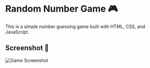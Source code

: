 # Random Number Game 🎮

This is a simple number guessing game built with HTML, CSS, and JavaScript.

## Screenshot 📸

![Game Screenshot](screenshot.png)
